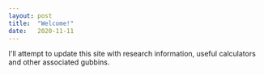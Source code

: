 ```yaml
---
layout: post
title:  "Welcome!"
date:   2020-11-11 
---
```


I'll attempt to update this site with research information, useful calculators and other associated gubbins.
